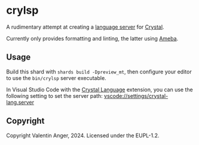# crylsp

A rudimentary attempt at creating a [language server](https://microsoft.github.io/language-server-protocol/) for [Crystal](https://crystal-lang.org).

Currently only provides formatting and linting, the latter using [Ameba](https://github.com/crystal-ameba/).

## Usage

Build this shard with `shards build -Dpreview_mt`, then configure your editor to use the `bin/crylsp` server executable.

In Visual Studio Code with the [Crystal Language](https://marketplace.visualstudio.com/items?itemName=crystal-lang-tools.crystal-lang) extension, you can use the following setting to set the server path: [vscode://settings/crystal-lang.server](vscode://settings/crystal-lang.server)

## Copyright

Copyright Valentin Anger, 2024. Licensed under the EUPL-1.2.